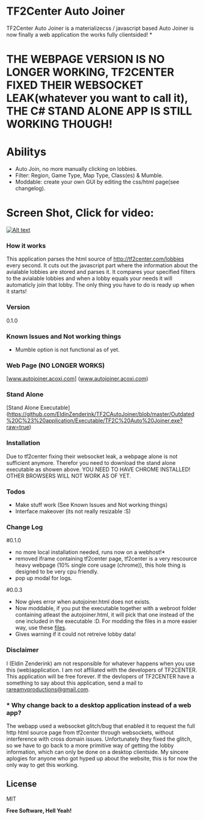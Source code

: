 # TF2Center Auto Joiner

TF2Center Auto Joiner is a materializecss / javascript based Auto Joiner is now finally a web application the works fully clientsided! *

# THE WEBPAGE VERSION IS NO LONGER WORKING, TF2CENTER FIXED THEIR WEBSOCKET LEAK(whatever you want to call it), THE C# STAND ALONE APP IS STILL WORKING THOUGH!

# Abilitys

  - Auto Join, no more manually clicking on lobbies.
  - Filter: Region, Game Type, Map Type, Class(es) & Mumble.
  - Moddable: create your own GUI by editing the css/html page(see changelog).

# Screen Shot, Click for video:

[![Alt text](http://s15.postimg.org/ernahbpgr/5018a8f46d51bbf898332b429ab657512.png)](http://youtu.be/CBINnDFR6JU)


### How it works

This application parses the html source of http://tf2center.com/lobbies every second. It cuts out the javascript part where the information about the avialable lobbies are stored and parses it. It compares your specified filters to the avialable lobbies and when a lobby equals your needs it will automaticly join that lobby. The only thing you have to do is ready up when it starts!

### Version
0.1.0

### Known Issues and Not working things

- Mumble option is not functional as of yet.

### Web Page (NO LONGER WORKS)

[www.autojoiner.acoxi.com] (www.autojoiner.acoxi.com)

### Stand Alone

[Stand Alone Executable] (https://github.com/EldinZenderink/TF2CAutoJoiner/blob/master/Outdated%20C%23%20application/Executable/TF2C%20Auto%20Joiner.exe?raw=true)


### Installation

Due to tf2center fixing their websocket leak, a webpage alone is not sufficient anymore. Therefor you need to download the stand alone executable as showen above. 
YOU NEED TO HAVE CHROME INSTALLED! OTHER BROWSERS WILL NOT WORK AS OF YET. 

### Todos

 - Make stuff work (See Known Issues and Not working things)
 - Interface makeover (its not really resizable :S)

### Change Log

#0.1.0
- no more local installation needed, runs now on a webhost!*
- removed iframe containing tf2center page, tf2center is a very rescource heavy webpage (10% single core usage (chrome)), this hole thing is designed to be very cpu friendly.
- pop up modal for logs.


#0.0.3
- Now gives error when autojoiner.html does not exists.
- Now moddable, if you put the executable together with a webroot folder containing atleast the autojoiner.html, it will pick that one instead of the one included in the executable :D. For modding the files in a more easier way, use these [files](https://github.com/EldinZenderink/TF2CAutoJoiner/tree/master/TF2C%20Auto%20Joiner/TF2C%20Auto%20Joiner/bin/Debug/Auto%20Joiner%20Web%20Page%20files%20seperated).
- Gives warning if it could not retreive lobby data!

### Disclaimer
I (Eldin Zenderink) am not responsible for whatever happens when you use this (web)application. I am not affiliated with the developers of TF2CENTER. This application will be free forever. If the devlopers of TF2CENTER have a something to say about this application, send a mail to rareamvproductions@gmail.com. 

### * Why change back to a desktop application instead of a web app?

The webapp used a websocket glitch/bug that enabled it to request the full http html source page from tf2center through websockets, without interference with cross domain issues. Unfortunately they fixed the glitch, so we have to go back to a more primitive way of getting the lobby information, which can only be done on a desktop clientside. 
My sincere aplogies for anyone who got hyped up about the website, this is for now the only way to get this working.


License
----

MIT

**Free Software, Hell Yeah!**


